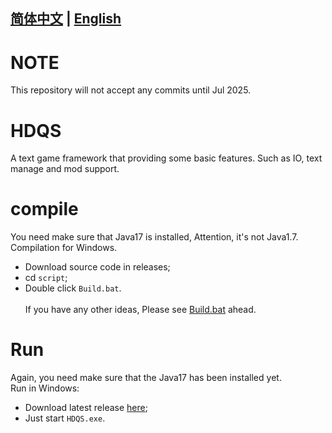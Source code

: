 ## [简体中文](https://github.com/W-Ray-Elementary/HDQS/blob/master/README.md) | [English](https://github.com/W-Ray-Elementary/HDQS/blob/master/README_en-us.md)
# NOTE
This repository will not accept any commits until Jul 2025.
# HDQS
A text game framework that providing some basic features. Such as IO, text manage and mod support.
# compile
You need make sure that Java17 is installed, Attention, it's not Java1.7. \
Compilation for Windows.
* Download source code in releases;
* cd `script`;
* Double click `Build.bat`. \
\
If you have any other ideas, Please see [Build.bat](script/Build.bat) ahead.
# Run
Again, you need make sure that the Java17 has been installed yet.\
Run in Windows:
* Download latest release [here](https://github.com/W-Ray-Elementary/HDQS/releases);
* Just start `HDQS.exe`.